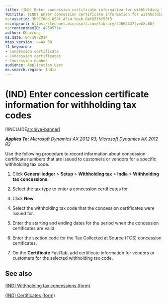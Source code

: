 ```yaml
---
title: (IND) Enter concession certificate information for withholding tax codes
TOCTitle: (IND) Enter concession certificate information for withholding tax codes
ms:assetid: 3b9170dd-858f-45c4-9aeb-84f83f6f53f3
ms:mtpsurl: https://technet.microsoft.com/library/JJ664637(v=AX.60)
ms:contentKeyID: 49385714
author: Khairunj
ms.date: 04/18/2014
mtps_version: v=AX.60
f1_keywords:
- Concession certificate
- Concession certificates
- Concession number
audience: Application User
ms.search.region: India
---
```


# (IND) Enter concession certificate information for withholding tax codes 


[!INCLUDE[archive-banner](includes/archive-banner.md)]


_**Applies To:** Microsoft Dynamics AX 2012 R3, Microsoft Dynamics AX 2012 R2_

Use the following procedure to record information about concession certificate numbers that are issued to customers or vendors for a specific withholding tax code.

1.  Click **General ledger** \> **Setup** \> **Withholding tax** \> **India** \> **Withholding tax concessions**.

2.  Select the tax type to enter a concession certificates for.

3.  Click **New**.

4.  Select the withholding tax code that the concession certificates were issued for.

5.  Enter the starting and ending dates for the period when the concession certificates are valid.

6.  Enter the section code for the Tax Collected at Source (TCS) concession certificates.

7.  On the **Certificate** FastTab, add certificate information for vendors or customers for the selected withholding tax code.

## See also

[(IND) Withholding tax concessions (form)](https://technet.microsoft.com/library/jj664953\(v=ax.60\))

[(IND) Certificates (form)](https://technet.microsoft.com/library/jj678024\(v=ax.60\))

  


